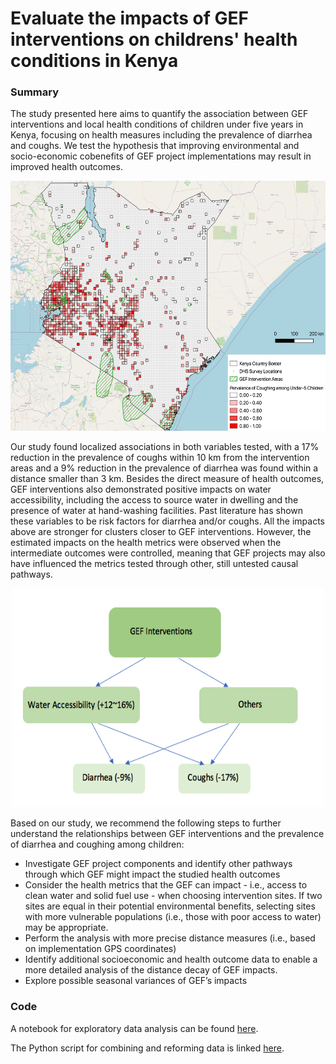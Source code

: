 # Evaluate the impacts of GEF interventions on childrens' health conditions in Kenya

### Summary
The study presented here aims to quantify the association between GEF interventions and local health conditions of children under five years in Kenya, focusing on health measures including the prevalence of diarrhea and coughs. We test the hypothesis that improving environmental and socio-economic cobenefits of GEF project implementations may result in improved health outcomes. 

<p align="center">
  <img width="600" height="400" src="/viz_coughs.png">
</p>

Our study found localized associations in both variables tested, with a 17% reduction in the prevalence of coughs within 10 km from the intervention areas and a 9% reduction in the prevalence of diarrhea was found within a distance smaller than 3 km. Besides the direct measure of health outcomes, GEF interventions also demonstrated positive impacts on water accessibility, including the access to source water in dwelling and the presence of water at hand-washing facilities. Past literature has shown these variables to be risk factors for diarrhea and/or coughs. All the impacts above are stronger for clusters closer to GEF interventions. However, the estimated impacts on the health metrics were observed when the intermediate outcomes were controlled, meaning that GEF projects may also have influenced the metrics tested through other, still untested causal pathways.

<p align="center">
  <img width="500" height="350" src="/flowchart_gef.png">
</p>

Based on our study, we recommend the following steps to further understand the relationships between GEF interventions and the prevalence of diarrhea and coughing among children:
* Investigate GEF project components and identify other pathways through which GEF might impact the studied health outcomes
* Consider the health metrics that the GEF can impact - i.e., access to clean water and solid fuel use - when choosing intervention sites.  If two sites are equal in their potential environmental benefits, selecting sites with more vulnerable populations (i.e., those with poor access to water) may be appropriate.
* Perform the analysis with more precise distance measures (i.e., based on implementation GPS coordinates)
* Identify additional socioeconomic and health outcome data to enable a more detailed analysis of the distance decay of GEF impacts.
* Explore possible seasonal variances of GEF’s impacts


### Code
A notebook for exploratory data analysis can be found [here](https://github.com/JiayingChen0307/gef/blob/master/covariates.ipynb).

The Python script for combining and reforming data is linked [here](https://github.com/JiayingChen0307/gef/blob/master/propensity_prep.py).
